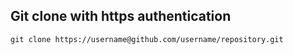 ## Git clone with https authentication
```
git clone https://username@github.com/username/repository.git
```